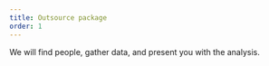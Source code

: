 ```yaml
---
title: Outsource package
order: 1
---
```


We will find people, gather data, and present you with the analysis.
